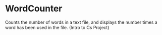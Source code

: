 # WordCounter
 Counts the number of words in a text file, and displays the number times a word has been used in the file.
 (Intro to Cs Project)
